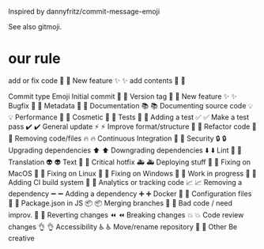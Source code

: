 Inspired by dannyfritz/commit-message-emoji

See also gitmoji.

# our rule

add or fix code 🔨 :hammer:
New feature ✨ :sparkles:
add contents 📝 :pencil:

Commit type Emoji
Initial commit 🎉 :tada:
Version tag 🔖 :bookmark:
New feature ✨ :sparkles:
Bugfix 🐛 :bug:
Metadata 📇 :card_index:
Documentation 📚 :books:
Documenting source code 💡 :bulb:
Performance 🐎 :racehorse:
Cosmetic 💄 :lipstick:
Tests 🚨 :rotating_light:
Adding a test ✅ :white_check_mark:
Make a test pass ✔️ :heavy_check_mark:
General update ⚡ :zap:
Improve format/structure 🎨 :art:
Refactor code 🔨 :hammer:
Removing code/files 🔥 :fire:
Continuous Integration 💚 :green_heart:
Security 🔒 :lock:
Upgrading dependencies ⬆️ :arrow_up:
Downgrading dependencies ⬇️ :arrow_down:
Lint 👕 :shirt:
Translation 👽 :alien:
Text 📝 :pencil:
Critical hotfix 🚑 :ambulance:
Deploying stuff 🚀 :rocket:
Fixing on MacOS 🍎 :apple:
Fixing on Linux 🐧 :penguin:
Fixing on Windows 🏁 :checkered_flag:
Work in progress 🚧 :construction:
Adding CI build system 👷 :construction_worker:
Analytics or tracking code 📈 :chart_with_upwards_trend:
Removing a dependency ➖ :heavy_minus_sign:
Adding a dependency ➕ :heavy_plus_sign:
Docker 🐳 :whale:
Configuration files 🔧 :wrench:
Package.json in JS 📦 :package:
Merging branches 🔀 :twisted_rightwards_arrows:
Bad code / need improv. 💩 :hankey:
Reverting changes ⏪ :rewind:
Breaking changes 💥 :boom:
Code review changes 👌 :ok_hand:
Accessibility ♿ :wheelchair:
Move/rename repository 🚚 :truck:
Other Be creative

